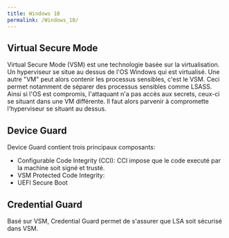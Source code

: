 ```yaml
---
title: Windows 10
permalink: /Windows_10/
---
```


Virtual Secure Mode
-------------------
Virtual Secure Mode (VSM) est une technologie basée sur la virtualisation. Un hyperviseur se situe au dessus de l'OS Windows qui est virtualisé. Une autre "VM" peut alors contenir les processus sensibles, c'est le VSM. Ceci permet notamment de séparer des processus sensibles comme LSASS. Ainsi si l'OS est compromis, l'attaquant n'a pas accès aux secrets, ceux-ci se situant dans une VM différente. Il faut alors parvenir à compromette l'hyperviseur se situant au dessus.

Device Guard
------------
Device Guard contient trois principaux composants:
* Configurable Code Integrity (CCI): CCI impose que le code executé par la machine soit signé et trusté.
* VSM Protected Code Integrity:
* UEFI Secure Boot

Credential Guard
----------------
Basé sur VSM, Credential Guard permet de s'assurer que LSA soit sécurisé dans VSM.
